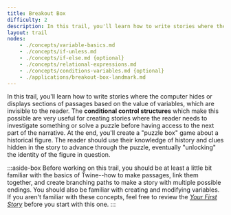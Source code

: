 ```yaml
---
title: Breakout Box
difficulty: 2
description: In this trail, you'll learn how to write stories where the computer hides or displays sections of passages based on the value of variables, which are invisible to the reader. The **conditional control structures** which make this possible are very useful for creating stories where the reader needs to investigate something or solve a puzzle before having access to the next part of the narrative. At the end, you'll create a "puzzle box" game about a historical figure. The reader should use their knowledge of history and clues hidden in the story to advance through the puzzle, eventually "unlocking" the identity of the figure in question. 
layout: trail
nodes:
    - ./concepts/variable-basics.md
    - ./concepts/if-unless.md
    - ./concepts/if-else.md {optional}
    - ./concepts/relational-expressions.md
    - ./concepts/conditions-variables.md {optional}
    - ./applications/breakout-box-landmark.md
---
```


In this trail, you'll learn how to write stories where the computer hides or displays sections of passages based on the value of variables, which are invisible to the reader. The **conditional control structures** which make this possible are very useful for creating stories where the reader needs to investigate something or solve a puzzle before having access to the next part of the narrative. At the end, you'll create a "puzzle box" game about a historical figure. The reader should use their knowledge of history and clues hidden in the story to advance through the puzzle, eventually "unlocking" the identity of the figure in question. 

:::aside-box
Before working on this trail, you should be at least a little bit familiar with the basics of Twine--how to make passages, link them together, and create branching paths to make a story with multiple possible endings. You should also be familiar with creating and modifying variables. If you aren't familiar with these concepts, feel free to review the *[Your First Story](/trails/your-first-story)* before you start with this one.
:::